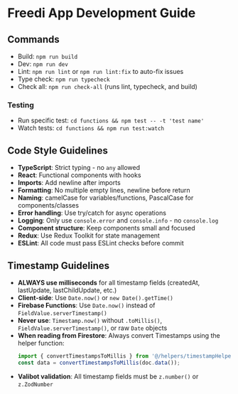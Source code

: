 # Freedi App Development Guide

## Commands
- Build: `npm run build`
- Dev: `npm run dev`
- Lint: `npm run lint` or `npm run lint:fix` to auto-fix issues
- Type check: `npm run typecheck`
- Check all: `npm run check-all` (runs lint, typecheck, and build)

### Testing
- Run specific test: `cd functions && npm test -- -t 'test name'`
- Watch tests: `cd functions && npm run test:watch`

## Code Style Guidelines
- **TypeScript**: Strict typing - no `any` allowed
- **React**: Functional components with hooks
- **Imports**: Add newline after imports
- **Formatting**: No multiple empty lines, newline before return
- **Naming**: camelCase for variables/functions, PascalCase for components/classes
- **Error handling**: Use try/catch for async operations
- **Logging**: Only use `console.error` and `console.info` - no `console.log`
- **Component structure**: Keep components small and focused
- **Redux**: Use Redux Toolkit for state management
- **ESLint**: All code must pass ESLint checks before commit

## Timestamp Guidelines
- **ALWAYS use milliseconds** for all timestamp fields (createdAt, lastUpdate, lastChildUpdate, etc.)
- **Client-side**: Use `Date.now()` or `new Date().getTime()`
- **Firebase Functions**: Use `Date.now()` instead of `FieldValue.serverTimestamp()`
- **Never use**: `Timestamp.now()` without `.toMillis()`, `FieldValue.serverTimestamp()`, or raw `Date` objects
- **When reading from Firestore**: Always convert Timestamps using the helper function:
  ```typescript
  import { convertTimestampsToMillis } from '@/helpers/timestampHelpers';
  const data = convertTimestampsToMillis(doc.data());
  ```
- **Valibot validation**: All timestamp fields must be `z.number()` or `z.ZodNumber`